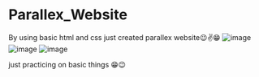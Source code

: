 # Parallex_Website
By using basic html and css just created parallex website😉✌😁
![image](https://user-images.githubusercontent.com/90024574/210644469-06c7c7cd-63b4-4d06-9596-63b84e93b2c3.png)
![image](https://user-images.githubusercontent.com/90024574/210644626-17b50ca6-d261-4639-a2d4-acc561d49319.png)
![image](https://user-images.githubusercontent.com/90024574/210644686-abff88e3-68fe-486b-8ecc-b39d5f9101b0.png)

just practicing on basic things 😁😉
